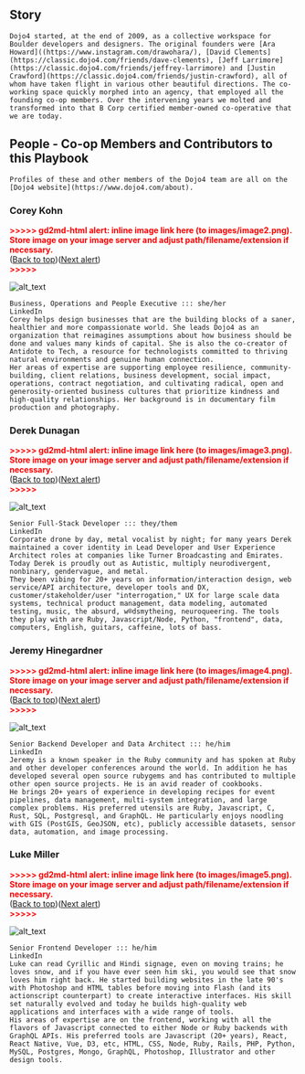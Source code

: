 ## Story


```
Dojo4 started, at the end of 2009, as a collective workspace for Boulder developers and designers. The original founders were [Ara Howard]((https://www.instagram.com/drawohara/), [David Clements](https://classic.dojo4.com/friends/dave-clements), [Jeff Larrimore](https://classic.dojo4.com/friends/jeffrey-larrimore) and [Justin Crawford](https://classic.dojo4.com/friends/justin-crawford), all of whom have taken flight in various other beautiful directions. The co-working space quickly morphed into an agency, that employed all the founding co-op members. Over the intervening years we molted and transformed into that B Corp certified member-owned co-operative that we are today.
```


## People - Co-op Members and Contributors to this Playbook


``` 
Profiles of these and other members of the Dojo4 team are all on the [Dojo4 website](https://www.dojo4.com/about).
```




### Corey Kohn



<p id="gdcalert2" ><span style="color: red; font-weight: bold">>>>>>  gd2md-html alert: inline image link here (to images/image2.png). Store image on your image server and adjust path/filename/extension if necessary. </span><br>(<a href="#">Back to top</a>)(<a href="#gdcalert3">Next alert</a>)<br><span style="color: red; font-weight: bold">>>>>> </span></p>


![alt_text](images/image2.png "image_tooltip")



```
Business, Operations and People Executive ::: she/her
LinkedIn
Corey helps design businesses that are the building blocks of a saner, healthier and more compassionate world. She leads Dojo4 as an organization that reimagines assumptions about how business should be done and values many kinds of capital. She is also the co-creator of Antidote to Tech, a resource for technologists committed to thriving natural environments and genuine human connection. 
Her areas of expertise are supporting employee resilience, community-building, client relations, business development, social impact, operations, contract negotiation, and cultivating radical, open and generosity-oriented business cultures that prioritize kindness and high-quality relationships. Her background is in documentary film production and photography.
```



### 


### Derek Dunagan



<p id="gdcalert3" ><span style="color: red; font-weight: bold">>>>>>  gd2md-html alert: inline image link here (to images/image3.png). Store image on your image server and adjust path/filename/extension if necessary. </span><br>(<a href="#">Back to top</a>)(<a href="#gdcalert4">Next alert</a>)<br><span style="color: red; font-weight: bold">>>>>> </span></p>


![alt_text](images/image3.png "image_tooltip")



```
Senior Full-Stack Developer ::: they/them
LinkedIn
Corporate drone by day, metal vocalist by night; for many years Derek maintained a cover identity in Lead Developer and User Experience Architect roles at companies like Turner Broadcasting and Emirates. Today Derek is proudly out as Autistic, multiply neurodivergent, nonbinary, gendervague, and metal.
They been vibing for 20+ years on information/interaction design, web service/API architecture, developer tools and DX, customer/stakeholder/user "interrogation," UX for large scale data systems, technical product management, data modeling, automated testing, music, the absurd, w®dsmytheing, neuroqueering. The tools they play with are Ruby, Javascript/Node, Python, "frontend", data, computers, English, guitars, caffeine, lots of bass. 
```



### 


### Jeremy Hinegardner



<p id="gdcalert4" ><span style="color: red; font-weight: bold">>>>>>  gd2md-html alert: inline image link here (to images/image4.png). Store image on your image server and adjust path/filename/extension if necessary. </span><br>(<a href="#">Back to top</a>)(<a href="#gdcalert5">Next alert</a>)<br><span style="color: red; font-weight: bold">>>>>> </span></p>


![alt_text](images/image4.png "image_tooltip")



```
Senior Backend Developer and Data Architect ::: he/him
LinkedIn
Jeremy is a known speaker in the Ruby community and has spoken at Ruby and other developer conferences around the world. In addition he has developed several open source rubygems and has contributed to multiple other open source projects. He is an avid reader of cookbooks. 
He brings 20+ years of experience in developing recipes for event pipelines, data management, multi-system integration, and large complex problems. His preferred utensils are Ruby, Javascript, C, Rust, SQL, Postgresql, and GraphQL. He particularly enjoys noodling with GIS (PostGIS, GeoJSON, etc), publicly accessible datasets, sensor data, automation, and image processing.
```



### 


### Luke Miller



<p id="gdcalert5" ><span style="color: red; font-weight: bold">>>>>>  gd2md-html alert: inline image link here (to images/image5.png). Store image on your image server and adjust path/filename/extension if necessary. </span><br>(<a href="#">Back to top</a>)(<a href="#gdcalert6">Next alert</a>)<br><span style="color: red; font-weight: bold">>>>>> </span></p>


![alt_text](images/image5.png "image_tooltip")



```
Senior Frontend Developer ::: he/him
LinkedIn
Luke can read Cyrillic and Hindi signage, even on moving trains; he loves snow, and if you have ever seen him ski, you would see that snow loves him right back. He started building websites in the late 90's with Photoshop and HTML tables before moving into Flash (and its actionscript counterpart) to create interactive interfaces. His skill set naturally evolved and today he builds high-quality web applications and interfaces with a wide range of tools.
His areas of expertise are on the frontend, working with all the flavors of Javascript connected to either Node or Ruby backends with GraphQL APIs. His preferred tools are Javascript (20+ years), React, React Native, Vue, D3, etc, HTML, CSS, Node, Ruby, Rails, PHP, Python, MySQL, Postgres, Mongo, GraphQL, Photoshop, Illustrator and other design tools.
